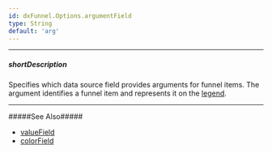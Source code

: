 ```yaml
---
id: dxFunnel.Options.argumentField
type: String
default: 'arg'
---
```

---
##### shortDescription
Specifies which data source field provides arguments for funnel items. The argument identifies a funnel item and represents it on the [legend](/api-reference/20%20Data%20Visualization%20Widgets/dxFunnel/1%20Configuration/legend '/Documentation/ApiReference/UI_Components/dxFunnel/Configuration/legend/').

---
#####See Also#####
- [valueField](/api-reference/20%20Data%20Visualization%20Widgets/dxFunnel/1%20Configuration/valueField.md '/Documentation/ApiReference/UI_Components/dxFunnel/Configuration/#valueField')
- [colorField](/api-reference/20%20Data%20Visualization%20Widgets/dxFunnel/1%20Configuration/colorField.md '/Documentation/ApiReference/UI_Components/dxFunnel/Configuration/#colorField')